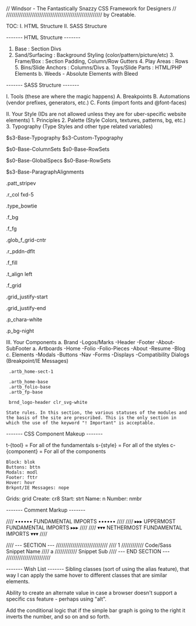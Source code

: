 // Windsor - The Fantastically Snazzy CSS Framework for Designers //
//////////////////////////////////////////////////// by Creatable.

TOC:
I. HTML Structure
II. SASS Structure


------- HTML Structure -------

1. Base : Section Divs
  2. Sand/Surfacing : Background Styling (color/pattern/picture/etc)
    3. Frame/Box : Section Padding, Column/Row Gutters
      4. Play Areas : Rows
        5. Bins/Slide Anchors : Columns/Divs
            a. Toys/Slide Parts : HTML/PHP Elements
            b. Weeds - Absolute Elements with Bleed


------- SASS Structure -------

I. Tools (these are where the magic happens)
  A. Breakpoints
  B. Automations (vendor prefixes, generators, etc.)
  C. Fonts (import fonts and @font-faces)

II. Your Style (IDs are not allowed unless they are for uber-specific website elements)
	1. Principles
  2. Palette (Style Colors, textures, patterns, bg, etc.)
  3. Typography (Type Styles and other type related variables)

  $s3-Base-Typography
  $s3-Custom-Typography

  $s0-Base-ColumnSets
  $s0-Base-RowSets

  $s0-Base-GlobalSpecs
  $s0-Base-RowSets

  $s3-Base-ParagraphAlignments


  .patt_stripev

  .r_col fxd-5

  .type_bowtie

  .f_bg

  .f_fg

  .glob_f_grid-cntr

  .r_pddn-dflt

  .f_fill

  .t_align left

  .f_grid

  .grid_justify-start

  .grid_justify-end

  .p_chara-white

  .p_bg-night

III. Your Components
  a. Brand
      -Logos/Marks
      -Header
      -Footer
      -About-SubFooter
  a. Artboards
      -Home
      -Folio
      -Folio-Pieces
      -About
      -Resume
      -Blog
  c. Elements
     -Modals
     -Buttons
     -Nav
     -Forms
     -Displays
     -Compatibility Dialogs (Breakpoint/IE Messages)

     .artb_home-sect-1

     .artb_home-base
     .artb_folio-base
     .artb_fp-base

     brnd_logo-header clr_svg-white

	State rules. In this section, the various statuses of the modules and the basis of the site are prescribed. This is the only section in which the use of the keyword "! Important" is acceptable.


  ------- CSS Component Makeup -------

  t-{tool} = For all of the fundamentals
  s-{style} = For all of the styles
  c-{component} = For all of the components

	Block: blok
	Buttons: bttn
	Modals: modl
	Footer: fttr
	Hover: hovr
	Brkpnt/IE Messages: nope
  Grids: grid
  Create: cr8
  Start: strt
  Name: n
  Number: nmbr

------- Comment Markup -------

//// •••••• FUNDAMENTAL IMPORTS •••••• ////
//// ▸▸▸ UPPERMOST FUNDAMENTAL IMPORTS ▸▸▸ ////
//// ▾▾▾ NETHERMOST FUNDAMENTAL IMPORTS ▾▾▾ ////

//// --- SECTION --- ////////////////////////////
  //// 1 //////////// Code/Sass Snippet Name
    //// a //////////// Snippet Sub
//// --- END SECTION --- ////////////////////////

------- Wish List -------
Sibling classes (sort of using the alias feature), that way I can apply the same hover to different classes that are similar elements.

Ability to create an alternate value in case a browser doesn't support a specific css feature - perhaps using "alt".

Add the conditional logic that if the simple bar graph is going to the right it inverts the number, and so on and so forth.
